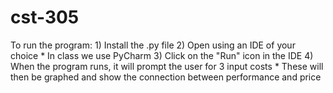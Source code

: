 # cst-305
To run the program:
	1) Install the .py file
	2) Open using an IDE of your choice
		* In class we use PyCharm
	3) Click on the "Run" icon in the IDE
	4) When the program runs, it will prompt the user for 3 input costs
		* These will then be graphed and show the connection between performance and price
